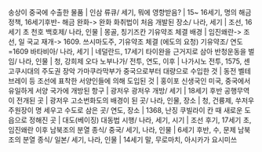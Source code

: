 송상이 중국에 수출한 물품		| 인삼
류큐/ 세기, 뭐에 영향받음?		| 15~ 16세기, 명의 해금정책, 16세기후반- 해금 완화-> 완화
화취법이 처음 개발된 장소/ 나라, 세기		| 조선, 16세기 초
천호 백호제/ 나라, 인물		| 몽골, 칭기즈칸
기유약조 체결 배경		| 임진왜란-> 조선, 일 국교 재개-> 1609. 쓰시마도주, 기유약조 체결 (에도의 요청)
기유약조/ 연도=1609
바타비아/ 나라, 세기		| 네덜란드, 17세기
타이완을 근거지로 삼아 반청운동을 벌임/ 나라, 인물		| 청, 강희제
오다 노부나가/ 전투, 연도, 이후		| 나가시노 전투, 1575, 센고쿠시대의 주도권 장악
가마쿠라막부가 중국으로부터 대량으로 수입한 것		| 동전
벨테브레이 등 조선에 표착한 서양인들에 의해 도입된 것		| 홍이포
신생국인 미국, 중국에서 유일하게 서양 국가에 개방된 항구		| 광저우
광저우 개방/ 세기		| 18세기 후반
공행무역이 전개된 곳		| 광저우
고소번화도의 배경이 된 곳/ 나라, 인물, 장소		| 청, 건륭제, 쑤저우
주원장이 명 세우고 수도로 삼은 곳/ 연도, 장소		| 1368, 난징
쿠빌라이 칸 때 새로운 도읍으로 정해진 곳		| 대도(베이징)
대동법 시행/ 나라, 세기, 시기		| 조선 후기, 17세기 초, 임진왜란 이후
남북조의 분열 종식/ 중국/ 세기, 나라, 인물		| 6세기 후반, 수, 문제
남북조의 분열 종식/ 일본/ 세기, 나라, 인물		| 14세기 말, 무로마치, 아시카가 요시미쓰
